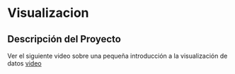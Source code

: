 # Visualizacion
## Descripción del Proyecto
Ver el siguiente video sobre una pequeña introducción a la visualización de datos
[video](https://www.youtube.com/watch?v=5Zg-C8AAIGg)